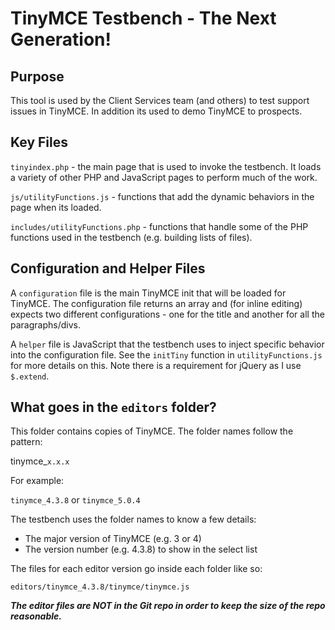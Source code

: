 # TinyMCE Testbench - The Next Generation!

## Purpose
This tool is used by the Client Services team (and others) to test support issues
in TinyMCE. In addition its used to demo TinyMCE to prospects.

## Key Files
`tinyindex.php` - the main page that is used to invoke the testbench.  It loads a variety of other PHP and JavaScript pages to perform much of the work.

`js/utilityFunctions.js` - functions that add the dynamic behaviors in the page when its loaded.

`includes/utilityFunctions.php` - functions that handle some of the PHP functions used in the testbench (e.g. building lists of files).

## Configuration and Helper Files
A `configuration` file is the main TinyMCE init that will be loaded for TinyMCE.  The
configuration file returns an array and (for inline editing) expects two different
configurations - one for the title and another for all the paragraphs/divs.

A `helper` file is JavaScript that the testbench uses to inject specific behavior into
the configuration file.  See the `initTiny` function in `utilityFunctions.js` for more
details on this.  Note there is a requirement for jQuery as I use `$.extend`.

## What goes in the `editors` folder?
This folder contains copies of TinyMCE. The folder names follow the pattern:

tinymce_`x.x.x`

For example:

`tinymce_4.3.8` or `tinymce_5.0.4`

The testbench uses the folder names to know a few details:

 * The major version of TinyMCE (e.g. 3 or 4)
 * The version number (e.g. 4.3.8) to show in the select list

The files for each editor version go inside each folder like so:

`editors/tinymce_4.3.8/tinymce/tinymce.js`

***The editor files are NOT in the Git repo in order to keep the
size of the repo reasonable.***
